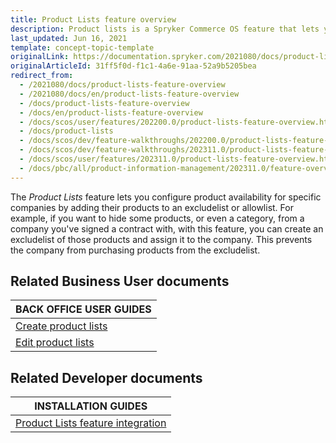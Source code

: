 ```yaml
---
title: Product Lists feature overview
description: Product lists is a Spryker Commerce OS feature that lets you create product lists.
last_updated: Jun 16, 2021
template: concept-topic-template
originalLink: https://documentation.spryker.com/2021080/docs/product-lists-feature-overview
originalArticleId: 31ff5f0d-f1c1-4a6e-91aa-52a9b5205bea
redirect_from:
  - /2021080/docs/product-lists-feature-overview
  - /2021080/docs/en/product-lists-feature-overview
  - /docs/product-lists-feature-overview
  - /docs/en/product-lists-feature-overview
  - /docs/scos/user/features/202200.0/product-lists-feature-overview.html
  - /docs/product-lists
  - /docs/scos/dev/feature-walkthroughs/202200.0/product-lists-feature-walkthrough.html  
  - /docs/scos/dev/feature-walkthroughs/202311.0/product-lists-feature-walkthrough.html  
  - /docs/scos/user/features/202311.0/product-lists-feature-overview.html
  - /docs/pbc/all/product-information-management/202311.0/feature-overviews/product-lists-feature-overview.html
---
```


The *Product Lists* feature lets you configure product availability for specific companies by adding their products to an excludelist or allowlist. For example, if you want to hide some products, or even a category, from a company you've signed a contract with, with this feature, you can create an excludelist of those products and assign it to the company. This prevents the company from purchasing products from the excludelist.

<!-- add a link Enable Barcode Generator for your project -->

## Related Business User documents

|BACK OFFICE USER GUIDES|
|---|
| [Create product lists](/docs/pbc/all/product-information-management/{{page.version}}/base-shop/manage-in-the-back-office/product-lists/create-product-lists.html)  |
| [Edit product lists](/docs/pbc/all/product-information-management/{{page.version}}/base-shop/manage-in-the-back-office/product-lists/edit-product-lists.html)  |

## Related Developer documents

|INSTALLATION GUIDES |
|---------|
| [Product Lists feature integration](/docs/pbc/all/product-information-management/{{page.version}}/base-shop/install-and-upgrade/install-features/install-the-product-lists-catalog-feature.html) |
